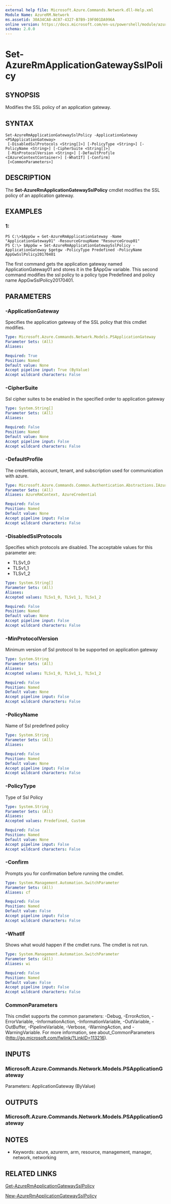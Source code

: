 ```yaml
---
external help file: Microsoft.Azure.Commands.Network.dll-Help.xml
Module Name: AzureRM.Network
ms.assetid: 30A34CA8-AC07-4327-B7B9-19F001DA996A
online version: https://docs.microsoft.com/en-us/powershell/module/azurerm.network/set-azurermapplicationgatewaysslpolicy
schema: 2.0.0
---
```


# Set-AzureRmApplicationGatewaySslPolicy

## SYNOPSIS
Modifies the SSL policy of an application gateway.

## SYNTAX

```
Set-AzureRmApplicationGatewaySslPolicy -ApplicationGateway <PSApplicationGateway>
 [-DisabledSslProtocols <String[]>] [-PolicyType <String>] [-PolicyName <String>] [-CipherSuite <String[]>]
 [-MinProtocolVersion <String>] [-DefaultProfile <IAzureContextContainer>] [-WhatIf] [-Confirm]
 [<CommonParameters>]
```

## DESCRIPTION
The **Set-AzureRmApplicationGatewaySslPolicy** cmdlet modifies the SSL policy of an application gateway.

## EXAMPLES

### 1:
```
PS C:\>$AppGw = Get-AzureRmApplicationGateway -Name "ApplicationGateway01" -ResourceGroupName "ResourceGroup01"
PS C:\> $AppGw = Set-AzureRmApplicationGatewaySslPolicy -ApplicationGateway $getgw -PolicyType Predefined -PolicyName AppGwSslPolicy20170401
```

The first command gets the application gateway named ApplicationGateway01 and stores it in the $AppGw variable.
This second command modifies the ssl policy to a policy type Predefined and policy name AppGwSslPolicy20170401.

## PARAMETERS

### -ApplicationGateway
Specifies the application gateway of the SSL policy that this cmdlet modifies.

```yaml
Type: Microsoft.Azure.Commands.Network.Models.PSApplicationGateway
Parameter Sets: (All)
Aliases:

Required: True
Position: Named
Default value: None
Accept pipeline input: True (ByValue)
Accept wildcard characters: False
```

### -CipherSuite
Ssl cipher suites to be enabled in the specified order to application gateway

```yaml
Type: System.String[]
Parameter Sets: (All)
Aliases:

Required: False
Position: Named
Default value: None
Accept pipeline input: False
Accept wildcard characters: False
```

### -DefaultProfile
The credentials, account, tenant, and subscription used for communication with azure.

```yaml
Type: Microsoft.Azure.Commands.Common.Authentication.Abstractions.IAzureContextContainer
Parameter Sets: (All)
Aliases: AzureRmContext, AzureCredential

Required: False
Position: Named
Default value: None
Accept pipeline input: False
Accept wildcard characters: False
```

### -DisabledSslProtocols
Specifies which protocols are disabled.
The acceptable values for this parameter are:
- TLSv1_0 
- TLSv1_1 
- TLSv1_2

```yaml
Type: System.String[]
Parameter Sets: (All)
Aliases:
Accepted values: TLSv1_0, TLSv1_1, TLSv1_2

Required: False
Position: Named
Default value: None
Accept pipeline input: False
Accept wildcard characters: False
```

### -MinProtocolVersion
Minimum version of Ssl protocol to be supported on application gateway

```yaml
Type: System.String
Parameter Sets: (All)
Aliases:
Accepted values: TLSv1_0, TLSv1_1, TLSv1_2

Required: False
Position: Named
Default value: None
Accept pipeline input: False
Accept wildcard characters: False
```

### -PolicyName
Name of Ssl predefined policy

```yaml
Type: System.String
Parameter Sets: (All)
Aliases:

Required: False
Position: Named
Default value: None
Accept pipeline input: False
Accept wildcard characters: False
```

### -PolicyType
Type of Ssl Policy

```yaml
Type: System.String
Parameter Sets: (All)
Aliases:
Accepted values: Predefined, Custom

Required: False
Position: Named
Default value: None
Accept pipeline input: False
Accept wildcard characters: False
```

### -Confirm
Prompts you for confirmation before running the cmdlet.

```yaml
Type: System.Management.Automation.SwitchParameter
Parameter Sets: (All)
Aliases: cf

Required: False
Position: Named
Default value: False
Accept pipeline input: False
Accept wildcard characters: False
```

### -WhatIf
Shows what would happen if the cmdlet runs.
The cmdlet is not run.

```yaml
Type: System.Management.Automation.SwitchParameter
Parameter Sets: (All)
Aliases: wi

Required: False
Position: Named
Default value: False
Accept pipeline input: False
Accept wildcard characters: False
```

### CommonParameters
This cmdlet supports the common parameters: -Debug, -ErrorAction, -ErrorVariable, -InformationAction, -InformationVariable, -OutVariable, -OutBuffer, -PipelineVariable, -Verbose, -WarningAction, and -WarningVariable. For more information, see about_CommonParameters (http://go.microsoft.com/fwlink/?LinkID=113216).

## INPUTS

### Microsoft.Azure.Commands.Network.Models.PSApplicationGateway
Parameters: ApplicationGateway (ByValue)

## OUTPUTS

### Microsoft.Azure.Commands.Network.Models.PSApplicationGateway

## NOTES
* Keywords: azure, azurerm, arm, resource, management, manager, network, networking

## RELATED LINKS

[Get-AzureRmApplicationGatewaySslPolicy](./Get-AzureRmApplicationGatewaySslPolicy.md)

[New-AzureRmApplicationGatewaySslPolicy](./New-AzureRmApplicationGatewaySslPolicy.md)


